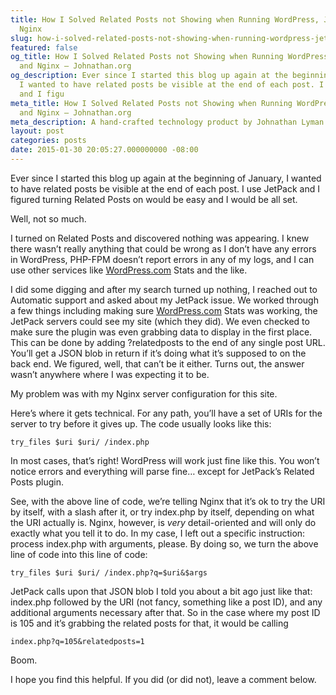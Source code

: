 ```yaml
---
title: How I Solved Related Posts not Showing when Running WordPress, JetPack, and
  Nginx
slug: how-i-solved-related-posts-not-showing-when-running-wordpress-jetpack-and-nginx
featured: false
og_title: How I Solved Related Posts not Showing when Running WordPress, JetPack,
  and Nginx – Johnathan.org
og_description: Ever since I started this blog up again at the beginning of January,
  I wanted to have related posts be visible at the end of each post. I use JetPack
  and I figu
meta_title: How I Solved Related Posts not Showing when Running WordPress, JetPack,
  and Nginx – Johnathan.org
meta_description: A hand-crafted technology product by Johnathan Lyman
layout: post
categories: posts
date: 2015-01-30 20:05:27.000000000 -08:00
---
```


Ever since I started this blog up again at the beginning of January, I wanted to have related posts be visible at the end of each post. I use JetPack and I figured turning Related Posts on would be easy and I would be all set.

Well, not so much.

I turned on Related Posts and discovered nothing was appearing. I knew there wasn’t really anything that could be wrong as I don’t have any errors in WordPress, PHP-FPM doesn’t report errors in any of my logs, and I can use other services like [WordPress.com](http://WordPress.com) Stats and the like.

I did some digging and after my search turned up nothing, I reached out to Automatic support and asked about my JetPack issue. We worked through a few things including making sure [WordPress.com](http://WordPress.com) Stats was working, the JetPack servers could see my site (which they did). We even checked to make sure the plugin was even grabbing data to display in the first place. This can be done by adding ?relatedposts to the end of any single post URL. You’ll get a JSON blob in return if it’s doing what it’s supposed to on the back end. We figured, well, that can’t be it either. Turns out, the answer wasn’t anywhere where I was expecting it to be.

My problem was with my Nginx server configuration for this site.

Here’s where it gets technical. For any path, you’ll have a set of URIs for the server to try before it gives up. The code usually looks like this:

```
try_files $uri $uri/ /index.php
```

In most cases, that’s right! WordPress will work just fine like this. You won’t notice errors and everything will parse fine… except for JetPack’s Related Posts plugin.

See, with the above line of code, we’re telling Nginx that it’s ok to try the URI by itself, with a slash after it, or try index.php by itself, depending on what the URI actually is. Nginx, however, is _very_ detail-oriented and will only do exactly what you tell it to do. In my case, I left out a specific instruction: process index.php with arguments, please. By doing so, we turn the above line of code into this line of code:

```
try_files $uri $uri/ /index.php?q=$uri&$args
```

JetPack calls upon that JSON blob I told you about a bit ago just like that: index.php followed by the URI (not fancy, something like a post ID), and any additional arguments necessary after that. So in the case where my post ID is 105 and it’s grabbing the related posts for that, it would be calling

```
index.php?q=105&relatedposts=1
```

Boom.

I hope you find this helpful. If you did (or did not), leave a comment below.

